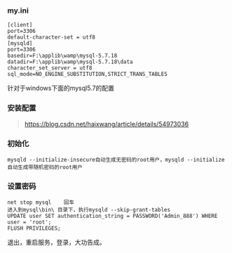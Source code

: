 ### my.ini
```
[client]
port=3306
default-character-set = utf8
[mysqld]
port=3306
basedir=F:\applib\wamp\mysql-5.7.18
datadir=F:\applib\wamp\mysql-5.7.18\data
character_set_server = utf8
sql_mode=NO_ENGINE_SUBSTITUTION,STRICT_TRANS_TABLES
```
针对于windows下面的mysql5.7的配置

### 安装配置

>https://blog.csdn.net/haixwang/article/details/54973036

### 初始化
```
mysqld --initialize-insecure自动生成无密码的root用户，mysqld --initialize自动生成带随机密码的root用户
```
### 设置密码

```
net stop mysql    回车    
进入到mysql\bin\ 目录下，执行mysqld --skip-grant-tables
UPDATE user SET authentication_string = PASSWORD('Admin_888') WHERE user = 'root';
FLUSH PRIVILEGES;
```

退出，重启服务，登录，大功告成。
